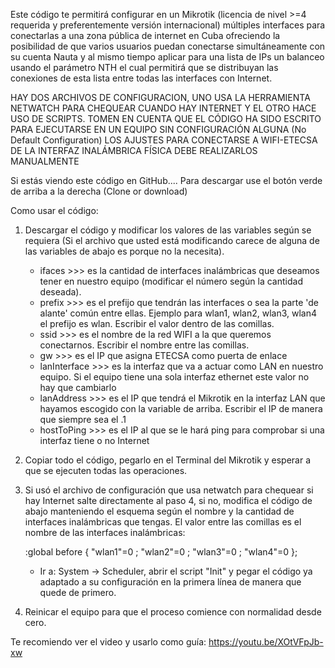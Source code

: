 Este código te permitirá configurar en un Mikrotik (licencia de nivel >=4 requerida y preferentemente versión internacional) múltiples interfaces para conectarlas a una zona pública de internet en Cuba ofreciendo la posibilidad de que varios usuarios puedan conectarse simultáneamente con su cuenta Nauta y al mismo tiempo aplicar para una lista de IPs un balanceo usando el parámetro NTH el cual permitirá que se distribuyan las conexiones de esta lista entre todas las interfaces con Internet.

HAY DOS ARCHIVOS DE CONFIGURACION, UNO USA LA HERRAMIENTA NETWATCH PARA CHEQUEAR CUANDO HAY INTERNET Y EL OTRO HACE USO DE SCRIPTS.
TOMEN EN CUENTA QUE EL CÓDIGO HA SIDO ESCRITO PARA EJECUTARSE EN UN EQUIPO SIN CONFIGURACIÓN ALGUNA (No Default Configuration)
LOS AJUSTES PARA CONECTARSE A WIFI-ETECSA DE LA INTERFAZ INALÁMBRICA FÍSICA DEBE REALIZARLOS MANUALMENTE

Si estás viendo este código en GitHub.... Para descargar use el botón verde de arriba a la derecha (Clone or download)

Como usar el código:
1. Descargar el código y modificar los valores de las variables según se requiera (Si el archivo que usted está modificando carece de alguna de las variables de abajo es porque no la necesita).
    - ifaces >>> es la cantidad de interfaces inalámbricas que deseamos tener en nuestro equipo (modificar el número según la cantidad deseada).
    - prefix >>> es el prefijo que tendrán las interfaces o sea la parte 'de alante' común entre ellas. Ejemplo para wlan1, wlan2, wlan3, wlan4 el prefijo es wlan. Escribir el valor dentro de las comillas.
    - ssid >>> es el nombre de la red WIFI a la que queremos conectarnos. Escribir el nombre entre las comillas.
    - gw >>> es el IP que asigna ETECSA como puerta de enlace
    - lanInterface >>> es la interfaz que va a actuar como LAN en nuestro equipo. Si el equipo tiene una sola interfaz ethernet este valor no hay que cambiarlo
    - lanAddress >>> es el IP que tendrá el Mikrotik en la interfaz LAN que hayamos escogido con la variable de arriba. Escribir el IP de manera que siempre sea el .1
    - hostToPing >>> es el IP al que se le hará ping para comprobar si una interfaz tiene o no Internet

2. Copiar todo el código, pegarlo en el Terminal del Mikrotik y esperar a que se ejecuten todas las operaciones.
3. Si usó el archivo de configuración que usa netwatch para chequear si hay Internet salte directamente al paso 4, si no, modifica el código de abajo manteniendo el esquema según el nombre y la cantidad de interfaces inalámbricas que tengas. El valor entre las comillas es el nombre de las interfaces inalámbricas:

    :global before { "wlan1"=0 ; "wlan2"=0 ; "wlan3"=0 ; "wlan4"=0 };
    - Ir a: System -> Scheduler, abrir el script "Init" y pegar el código ya adaptado a su configuración en la primera línea de manera que quede de primero.
    
4. Reinicar el equipo para que el proceso comience con normalidad desde cero.

Te recomiendo ver el video y usarlo como guía: https://youtu.be/XOtVFpJb-xw
